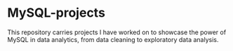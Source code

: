 # MySQL-projects
This repository carries projects I have worked on to showcase the power of MySQL in data analytics, from data cleaning to exploratory data analysis.
